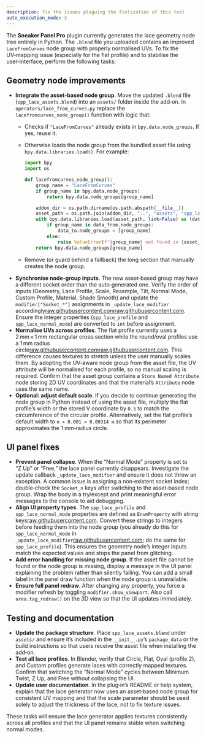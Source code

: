 ```yaml
---
description: fix the issues plaguing the finlization of this tool
auto_execution_mode: 3
---
```


The **Sneaker Panel Pro** plugin currently generates the lace geometry node tree entirely in Python.  The `.blend` file you uploaded contains an improved `LaceFromCurves` node group with properly normalised UVs.  To fix the UV‑mapping issue (especially for the flat profile) and to stabilise the user‑interface, perform the following tasks:

## Geometry node improvements

- **Integrate the asset‑based node group**. Move the updated `.blend` file (`spp_lace_assets.blend`) into an `assets/` folder inside the add‑on. In `operators/lace_from_curves.py` replace the `lacefromcurves_node_group()` function with logic that:
    - Checks if `"LaceFromCurves"` already exists in `bpy.data.node_groups`. If yes, reuse it.
    - Otherwise loads the node group from the bundled asset file using `bpy.data.libraries.load()`. For example:
        
        ```python
        import bpy
        import os
        
        def lacefromcurves_node_group():
            group_name = "LaceFromCurves"
            if group_name in bpy.data.node_groups:
                return bpy.data.node_groups[group_name]
        
            addon_dir = os.path.dirname(os.path.abspath(__file__))
            asset_path = os.path.join(addon_dir, "..", "assets", "spp_lace_assets.blend")
            with bpy.data.libraries.load(asset_path, link=False) as (data_from, data_to):
                if group_name in data_from.node_groups:
                    data_to.node_groups = [group_name]
                else:
                    raise ValueError(f"{group_name} not found in {asset_path}")
            return bpy.data.node_groups[group_name]
        
        ```
        
    - Remove (or guard behind a fallback) the long section that manually creates the node group.
- **Synchronise node‑group inputs**. The new asset‑based group may have a different socket order than the auto‑generated one. Verify the order of inputs (Geometry, Lace Profile, Scale, Resample, Tilt, Normal Mode, Custom Profile, Material, Shade Smooth) and update the `modifier["Socket_*"]` assignments in `_update_lace_modifier` accordingly[raw.githubusercontent.com](https://raw.githubusercontent.com/enoevol81/SneakerPanel_Pro/main/operators/lace_from_curves.py#:~:text=,1%5D.default_value%20%3D%200.0010000000474974513)[raw.githubusercontent.com](https://raw.githubusercontent.com/enoevol81/SneakerPanel_Pro/main/operators/lace_from_curves.py#:~:text=,4%5D.default_value%20%3D%200.0010000000474974513). Ensure the integer properties (`spp_lace_profile` and `spp_lace_normal_mode`) are converted to `int` before assignment.
- **Normalise UVs across profiles**. The flat profile currently uses a 2 mm × 1 mm rectangular cross‑section while the round/oval profiles use a 1 mm radius circle[raw.githubusercontent.com](https://raw.githubusercontent.com/enoevol81/SneakerPanel_Pro/main/operators/lace_from_curves.py#:~:text=,1%5D.default_value%20%3D%200.0010000000474974513)[raw.githubusercontent.com](https://raw.githubusercontent.com/enoevol81/SneakerPanel_Pro/main/operators/lace_from_curves.py#:~:text=,4%5D.default_value%20%3D%200.0010000000474974513). This difference causes textures to stretch unless the user manually scales them. By adopting the UV‑aware node group from the asset file, the UV attribute will be normalised for each profile, so no manual scaling is required. Confirm that the asset group contains a `Store Named Attribute` node storing 2D UV coordinates and that the material’s `Attribute` node uses the same name.
- **Optional: adjust default scale**. If you decide to continue generating the node group in Python instead of using the asset file, multiply the flat profile’s width or the stored V coordinate by `0.5` to match the circumference of the circular profile. Alternatively, set the flat profile’s default width to `π × 0.001 ≈ 0.00314 m` so that its perimeter approximates the 1 mm‑radius circle.

## UI panel fixes

- **Prevent panel collapse**. When the “Normal Mode” property is set to “Z Up” or “Free,” the lace panel currently disappears. Investigate the update callback `_update_lace_modifier` and ensure it does not throw an exception. A common issue is assigning a non‑existent socket index; double‑check the `Socket_n` keys after switching to the asset‑based node group. Wrap the body in a try/except and print meaningful error messages to the console to aid debugging.
- **Align UI property types**. The `spp_lace_profile` and `spp_lace_normal_mode` properties are defined as `EnumProperty` with string keys[raw.githubusercontent.com](https://raw.githubusercontent.com/enoevol81/SneakerPanel_Pro/main/properties.py#:~:text=bpy.types.Scene.spp_lace_profile%20%3D%20bpy.props.EnumProperty%28%20name%3D,update%3D_update_lace_modifier%2C). Convert these strings to integers before feeding them into the node group (you already do this for `spp_lace_normal_mode` in `_update_lace_modifier`[raw.githubusercontent.com](https://raw.githubusercontent.com/enoevol81/SneakerPanel_Pro/main/properties.py#:~:text=if%20hasattr%28scene%2C%20,%3D%20int%28scene.spp_lace_normal_mode); do the same for `spp_lace_profile`). This ensures the geometry node’s integer inputs match the expected values and stops the panel from glitching.
- **Add error handling for missing node group**. If the asset file cannot be found or the node group is missing, display a message in the UI panel explaining the problem rather than silently failing. You can add a small label in the panel draw function when the node group is unavailable.
- **Ensure full panel redraw**. After changing any property, you force a modifier refresh by toggling `modifier.show_viewport`. Also call `area.tag_redraw()` on the 3D view so that the UI updates immediately.

## Testing and documentation

- **Update the package structure**. Place `spp_lace_assets.blend` under `assets/` and ensure it’s included in the `__init__.py`’s `package_data` or the build instructions so that users receive the asset file when installing the add‑on.
- **Test all lace profiles**. In Blender, verify that Circle, Flat, Oval (profile 2), and Custom profiles generate laces with correctly mapped textures. Confirm that switching the “Normal Mode” cycles between Minimum Twist, Z Up, and Free without collapsing the UI.
- **Update user documentation**. In the plug‑in’s README or help system, explain that the lace generator now uses an asset‑based node group for consistent UV mapping and that the scale parameter should be used solely to adjust the thickness of the lace, not to fix texture issues.

These tasks will ensure the lace generator applies textures consistently across all profiles and that the UI panel remains stable when switching normal modes.